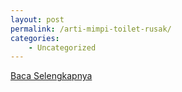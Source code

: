 ```yaml
---
layout: post
permalink: /arti-mimpi-toilet-rusak/
categories:
    - Uncategorized
---
```


[Baca Selengkapnya](/04)